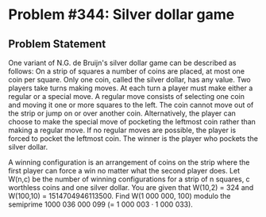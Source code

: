 # Problem #344: Silver dollar game 

## Problem Statement 

One variant of N.G. de Bruijn's silver dollar game can be described as follows:
On a strip of squares a number of coins are placed, at most one coin per square. Only one coin, called the silver dollar, has any value. Two players take turns making moves. At each turn a player must make either a regular or a special move.
A regular move consists of selecting one coin and moving it one or more squares to the left. The coin cannot move out of the strip or jump on or over another coin.
Alternatively, the player can choose to make the special move of pocketing the leftmost coin rather than making a regular move. If no regular moves are possible, the player is forced to pocket the leftmost coin.
The winner is the player who pockets the silver dollar.


A winning configuration is an arrangement of coins on the strip where the first player can force a win no matter what the second player does.
Let W(n,c) be the number of winning configurations for a strip of n squares, c worthless coins and one silver dollar.
You are given that W(10,2) = 324 and W(100,10) = 1514704946113500.
Find W(1 000 000, 100) modulo the semiprime 1000 036 000 099 (= 1 000 003 · 1 000 033).

